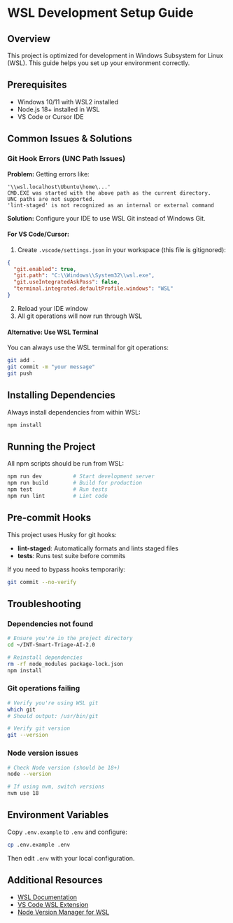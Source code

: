 # WSL Development Setup Guide

## Overview

This project is optimized for development in Windows Subsystem for Linux (WSL). This guide helps you set up your environment correctly.

## Prerequisites

- Windows 10/11 with WSL2 installed
- Node.js 18+ installed in WSL
- VS Code or Cursor IDE

## Common Issues & Solutions

### Git Hook Errors (UNC Path Issues)

**Problem:** Getting errors like:

```
'\\wsl.localhost\Ubuntu\home\...'
CMD.EXE was started with the above path as the current directory.
UNC paths are not supported.
'lint-staged' is not recognized as an internal or external command
```

**Solution:** Configure your IDE to use WSL Git instead of Windows Git.

#### For VS Code/Cursor:

1. Create `.vscode/settings.json` in your workspace (this file is gitignored):

```json
{
  "git.enabled": true,
  "git.path": "C:\\Windows\\System32\\wsl.exe",
  "git.useIntegratedAskPass": false,
  "terminal.integrated.defaultProfile.windows": "WSL"
}
```

2. Reload your IDE window
3. All git operations will now run through WSL

#### Alternative: Use WSL Terminal

You can always use the WSL terminal for git operations:

```bash
git add .
git commit -m "your message"
git push
```

## Installing Dependencies

Always install dependencies from within WSL:

```bash
npm install
```

## Running the Project

All npm scripts should be run from WSL:

```bash
npm run dev          # Start development server
npm run build        # Build for production
npm test             # Run tests
npm run lint         # Lint code
```

## Pre-commit Hooks

This project uses Husky for git hooks:

- **lint-staged**: Automatically formats and lints staged files
- **tests**: Runs test suite before commits

If you need to bypass hooks temporarily:

```bash
git commit --no-verify
```

## Troubleshooting

### Dependencies not found

```bash
# Ensure you're in the project directory
cd ~/INT-Smart-Triage-AI-2.0

# Reinstall dependencies
rm -rf node_modules package-lock.json
npm install
```

### Git operations failing

```bash
# Verify you're using WSL git
which git
# Should output: /usr/bin/git

# Verify git version
git --version
```

### Node version issues

```bash
# Check Node version (should be 18+)
node --version

# If using nvm, switch versions
nvm use 18
```

## Environment Variables

Copy `.env.example` to `.env` and configure:

```bash
cp .env.example .env
```

Then edit `.env` with your local configuration.

## Additional Resources

- [WSL Documentation](https://docs.microsoft.com/en-us/windows/wsl/)
- [VS Code WSL Extension](https://marketplace.visualstudio.com/items?itemName=ms-vscode-remote.remote-wsl)
- [Node Version Manager for WSL](https://github.com/nvm-sh/nvm)
